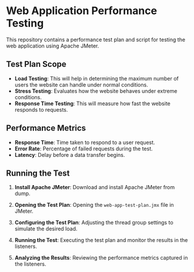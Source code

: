 # Web Application Performance Testing

This repository contains a performance test plan and script for testing the web application using Apache JMeter.

## Test Plan Scope

- **Load Testing**: This will help in determining the maximum number of users the website can handle under normal conditions.
- **Stress Testing**: Evaluates how the website behaves under extreme conditions.
- **Response Time Testing**: This will measure how fast the website responds to requests.

## Performance Metrics

- **Response Time**: Time taken to respond to a user request.
- **Error Rate**: Percentage of failed requests during the test.
- **Latency**: Delay before a data transfer begins.

## Running the Test

1. **Install Apache JMeter**:
   Download and install Apache JMeter from dump.

2. **Opening the Test Plan**:
   Opening the `web-app-test-plan.jmx` file in JMeter.

3. **Configuring the Test Plan**:
   Adjusting the thread group settings to simulate the desired load.

4. **Running the Test**:
   Executing the test plan and monitor the results in the listeners.

5. **Analyzing the Results**:
   Reviewing the performance metrics captured in the listeners.

